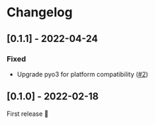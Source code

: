 # Changelog

## [0.1.1] - 2022-04-24

### Fixed

- Upgrade pyo3 for platform compatibility ([#2]())

## [0.1.0] - 2022-02-18

First release 🚀
